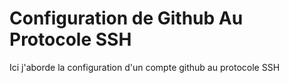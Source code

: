 # Configuration de Github Au Protocole SSH

Ici j'aborde la configuration d'un compte github au protocole SSH
